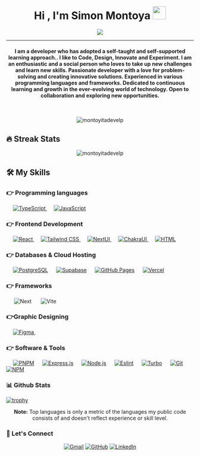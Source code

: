 <h1 align="center">Hi , I'm Simon Montoya <img src="https://media.giphy.com/media/hvRJCLFzcasrR4ia7z/giphy.gif" width="35"></h1>
<p align="center">
 <a href="https://github.com/DenverCoder1/readme-typing-svg"><img src="https://readme-typing-svg.herokuapp.com?lines=Front-End+Web+Developer;%20Enthusiast;Always%20learning%20new%20things&center=true&width=500&height=50&font=georgia"></a>
</p>
<hr/>
<h4 align="center">I am a developer who has adopted a self-taught and self-supported learning approach.. I like to Code, Design, Innovate and Experiment. I am an enthusiastic and a social person who loves to take up new challenges and learn new skills. Passionate developer with a love for problem-solving and creating innovative solutions. Experienced in various programming languages and frameworks. Dedicated to continuous learning and growth in the ever-evolving world of technology. Open to collaboration and exploring new opportunities.</h4>
<br>

<p align="center"> <img src="https://komarev.com/ghpvc/?username=montoyitadevelp&label=Profile%20views&color=dc143c&style=plastic" alt="montoyitadevelp" /> </p>

## 🔥 Streak Stats

<p align="center"><img align="center" src="https://github-readme-streak-stats.herokuapp.com/?user=montoyitadevelp&theme=algolia" alt="montoyitadevelp" /></p>

## 🛠️ My Skills

### 👉 Programming languages

<p align="left"> 
  &emsp;
  <a href="https://www.typescriptlang.org/" target="_blank"> 
    <img alt="TypeScript" src="https://camo.githubusercontent.com/773cfd323f61dbc7301a98e28c69fbd0f27f491272f4acf48106936ca1d14c47/68747470733a2f2f696d672e736869656c64732e696f2f7374617469632f76313f7374796c653d666f722d7468652d6261646765266d6573736167653d5479706553637269707426636f6c6f723d333137384336266c6f676f3d54797065536372697074266c6f676f436f6c6f723d464646464646266c6162656c3d">
  </a> 
  &emsp;
  <a href="https://developer.mozilla.org/en-US/docs/Web/JavaScript" target="_blank"> 
     <img alt="JavaScript" src="https://camo.githubusercontent.com/3aaee8bf7885dcf0cea8a5647c4514b7d800b1a730d38bce7dadf6bff883378d/68747470733a2f2f696d672e736869656c64732e696f2f7374617469632f76313f7374796c653d666f722d7468652d6261646765266d6573736167653d4a61766153637269707426636f6c6f723d323232323232266c6f676f3d4a617661536372697074266c6f676f436f6c6f723d463744463145266c6162656c3d">
   </a>
</p>

### 👉 Frontend Development

<p align="left"> 
  &emsp; 
  <a href="https://es.react.dev/" target="_blank"> 
   <img alt="React" src="https://camo.githubusercontent.com/67a01fa7cf337616274f39c070a11638f2e65720e414ef55b8dd3f9c2a803b2a/68747470733a2f2f696d672e736869656c64732e696f2f7374617469632f76313f7374796c653d666f722d7468652d6261646765266d6573736167653d526561637426636f6c6f723d323232323232266c6f676f3d5265616374266c6f676f436f6c6f723d363144414642266c6162656c3d">
  </a>   
  &emsp;
  <a href="https://tailwindcss.com/" target="_blank">
    <img alt="Tailwind CSS" src="https://camo.githubusercontent.com/5d16e7fdd964ebca50ca82d6c8b081045630340427c463f4470050acd4e50ef3/68747470733a2f2f696d672e736869656c64732e696f2f7374617469632f76313f7374796c653d666f722d7468652d6261646765266d6573736167653d5461696c77696e642b43535326636f6c6f723d323232323232266c6f676f3d5461696c77696e642b435353266c6f676f436f6c6f723d303642364434266c6162656c3d">
  </a> 
   &emsp;
  <a href="https://nextui.org/" target="_blank"> 
    <img alt="NextUI" src="https://img.shields.io/badge/nextui-000000?style=for-the-badge&logo=nextdotjs&logoColor=white"/>
  </a>
&emsp; 
    <a href="https://chakra-ui.com/" target="_blank"> 
    <img alt="ChakraUI" src="https://camo.githubusercontent.com/9be161579f0737f301d45929820470e22ad2af41a92524b150dca40fce3c765d/68747470733a2f2f696d672e736869656c64732e696f2f7374617469632f76313f7374796c653d666f722d7468652d6261646765266d6573736167653d4368616b72612b554926636f6c6f723d333139373935266c6f676f3d4368616b72612b5549266c6f676f436f6c6f723d464646464646266c6162656c3d"/>
  </a>
  &emsp; 
   <a href="https://www.w3.org/html/" target="_blank"> 
   <img alt="HTML" src="https://camo.githubusercontent.com/d2da7e7ec8424780720101d4853c64dffb81dc69dfdd25a0ce88cdb3848bbc6f/68747470733a2f2f696d672e736869656c64732e696f2f7374617469632f76313f7374796c653d666f722d7468652d6261646765266d6573736167653d48544d4c3526636f6c6f723d453334463236266c6f676f3d48544d4c35266c6f676f436f6c6f723d464646464646266c6162656c3d">
  </a>   
</p>

### 👉 Databases & Cloud Hosting

<p align="left">
  &emsp;
    <a href="https://www.postgresql.org/"><img alt="PostgreSQL" src="https://camo.githubusercontent.com/95a15266c9b093e9070410fa62c8dcba6611e79edd738e0ded7ec5b52541d6c4/68747470733a2f2f696d672e736869656c64732e696f2f7374617469632f76313f7374796c653d666f722d7468652d6261646765266d6573736167653d506f737467726553514c26636f6c6f723d343136394531266c6f676f3d506f737467726553514c266c6f676f436f6c6f723d464646464646266c6162656c3d"></a>
  &emsp;
    <a href="https://supabase.com/"><img alt="Supabase" src ="https://camo.githubusercontent.com/cfc9f269ec7432e7b5b4f1599e6cb1790fe4f4073a5ea5cd32dbefeac7e796df/68747470733a2f2f696d672e736869656c64732e696f2f7374617469632f76313f7374796c653d666f722d7468652d6261646765266d6573736167653d537570616261736526636f6c6f723d323232323232266c6f676f3d5375706162617365266c6f676f436f6c6f723d334643463845266c6162656c3d"/></a>
  &emsp;
    <a href="https://www.github.com"><img alt="GitHub Pages" src="https://camo.githubusercontent.com/537f0cf35d92693f01c2a3bd4de8f2e5b0d8666c0a96df4bbd91e6842862f69b/68747470733a2f2f696d672e736869656c64732e696f2f7374617469632f76313f7374796c653d666f722d7468652d6261646765266d6573736167653d4769744875622b506167657326636f6c6f723d323232323232266c6f676f3d4769744875622b5061676573266c6f676f436f6c6f723d464646464646266c6162656c3d"></a>
  &emsp;
    <a href="https://vercel.com/"><img alt="Vercel" src="https://camo.githubusercontent.com/ac911ed7941e047950a141607fed83bc6cd654187b72dd758f7810476ebffaef/68747470733a2f2f696d672e736869656c64732e696f2f7374617469632f76313f7374796c653d666f722d7468652d6261646765266d6573736167653d56657263656c26636f6c6f723d303030303030266c6f676f3d56657263656c266c6f676f436f6c6f723d464646464646266c6162656c3d"></a>  
</p>

### 👉 Frameworks
<p align="left">

&emsp;&ensp;![Next](https://img.shields.io/badge/next.js-000000?style=for-the-badge&logo=nextdotjs&logoColor=white)
&emsp;&ensp;![Vite](https://camo.githubusercontent.com/d96a01edb67770ddc4a8794895b4e2c1fab10e9fab40060b287bcb3448915a01/68747470733a2f2f696d672e736869656c64732e696f2f7374617469632f76313f7374796c653d666f722d7468652d6261646765266d6573736167653d5669746526636f6c6f723d363436434646266c6f676f3d56697465266c6f676f436f6c6f723d464646464646266c6162656c3d)
</p>


### 👉Graphic Designing
<p align="left">
  &emsp;  
   <a href="https://www.figma.com/" target="_blank"> 
    <img alt="Figma" src="https://camo.githubusercontent.com/a0e17e3c41abff3e7abb85b7df8b9fa42794c7df939eb6ed01f970c8677ad7a0/68747470733a2f2f696d672e736869656c64732e696f2f7374617469632f76313f7374796c653d666f722d7468652d6261646765266d6573736167653d4669676d6126636f6c6f723d463234453145266c6f676f3d4669676d61266c6f676f436f6c6f723d464646464646266c6162656c3d"/>
  </a> 
  &emsp;
 </p>

### 👉 Software & Tools

<p>
  &emsp;
    <a href="#"><img alt="PNPM" src="https://camo.githubusercontent.com/deb8fe26c811407e538440d4546ad8ca3cb961f9716b2a8faf51c1e65558915a/68747470733a2f2f696d672e736869656c64732e696f2f7374617469632f76313f7374796c653d666f722d7468652d6261646765266d6573736167653d706e706d26636f6c6f723d323232323232266c6f676f3d706e706d266c6f676f436f6c6f723d463639323230266c6162656c3d"></a>
  &emsp;
<a href="#"><img alt="Express.js" src="https://camo.githubusercontent.com/0a95585d6b3a07028298a45d60b85a1331358bc336549d64dbbc27977f1495f3/68747470733a2f2f696d672e736869656c64732e696f2f7374617469632f76313f7374796c653d666f722d7468652d6261646765266d6573736167653d4578707265737326636f6c6f723d303030303030266c6f676f3d45787072657373266c6f676f436f6c6f723d464646464646266c6162656c3d"></a>
   &emsp;
	<a href="#"><img alt="Node.js" src="https://camo.githubusercontent.com/faec9d89bd2c7d47b91d988dcd0f27011c27e8191d45836cfa36bf2b3c2a92bd/68747470733a2f2f696d672e736869656c64732e696f2f7374617469632f76313f7374796c653d666f722d7468652d6261646765266d6573736167653d4e6f64652e6a7326636f6c6f723d333339393333266c6f676f3d4e6f64652e6a73266c6f676f436f6c6f723d464646464646266c6162656c3d"></a>
  &emsp;
    <a href="#"><img alt="Eslint" src="https://camo.githubusercontent.com/e2d01d9b7b9d6db8e4b7b32478081abea2b2eefc16d0c130fbaab390d513fc42/68747470733a2f2f696d672e736869656c64732e696f2f7374617469632f76313f7374796c653d666f722d7468652d6261646765266d6573736167653d45534c696e7426636f6c6f723d344233324333266c6f676f3d45534c696e74266c6f676f436f6c6f723d464646464646266c6162656c3d"></a>
  &emsp;
    <a href="#"><img alt="Turbo" src="https://camo.githubusercontent.com/e3786c3ac88e2840a77ece4f8539daaf1c1a76d970b1e3f83546ea35a0a98950/68747470733a2f2f696d672e736869656c64732e696f2f7374617469632f76313f7374796c653d666f722d7468652d6261646765266d6573736167653d547572626f26636f6c6f723d323232323232266c6f676f3d547572626f266c6f676f436f6c6f723d354344384535266c6162656c3d"></a>
&emsp;
    <a href="#"><img alt="Git" src="https://camo.githubusercontent.com/42acc7ee3a18313a065e672e0835729edf3361dedb045d6c3cf8821fe30a1c2d/68747470733a2f2f696d672e736869656c64732e696f2f7374617469632f76313f7374796c653d666f722d7468652d6261646765266d6573736167653d47697426636f6c6f723d463035303332266c6f676f3d476974266c6f676f436f6c6f723d464646464646266c6162656c3d"></a>
  &emsp;
    <a href="#"><img alt="NPM" src="https://camo.githubusercontent.com/fd60ad1cae960eb3117e20dc1305b39f820004bf601b0e00ea032eccb9897dfd/68747470733a2f2f696d672e736869656c64732e696f2f7374617469632f76313f7374796c653d666f722d7468652d6261646765266d6573736167653d6e706d26636f6c6f723d434233383337266c6f676f3d6e706d266c6f676f436f6c6f723d464646464646266c6162656c3d"></a>
 &emsp; 
</p>

  ### 📊 Github Stats 
  [![trophy](https://github-profile-trophy.vercel.app/?username=montoyitadevelp)](https://github.com/ryo-ma/github-profile-trophy)
  <br/>
  <p align="center">
  <b>Note:</b> Top languages is only a metric of the languages my public code consists of and doesn't reflect experience or skill level.
  </p>

  ### 👀 Let's Connect

<p align="center">
	<a href="mailto:montoyitaaa1022@gmail.com"><img src="https://img.icons8.com/bubbles/50/000000/gmail.png" alt="Gmail"/></a>
	<a href="https://github.com/montoyitadevelp"><img src="https://img.icons8.com/bubbles/50/000000/github.png" alt="GitHub"/></a>
	<a href="https://www.linkedin.com/in/sim%C3%B3n-restrepo-montoya-071244249/"><img src="https://img.icons8.com/bubbles/50/000000/linkedin.png" alt="LinkedIn"/></a>
</p>



